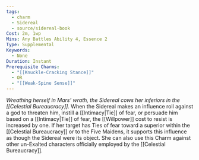 ```yaml
---
tags:
  - charm
  - Sidereal
  - source/sidereal-book
Cost: 2m, 1wp
Mins: Any Battles Ability 4, Essence 2
Type: Supplemental
Keywords:
  - None
Duration: Instant
Prerequisite Charms:
  - "[[Knuckle-Cracking Stance]]"
  - OR
  - "[[Weak-Spine Sense]]"
---
```

*Wreathing herself in Mars’ wrath, the Sidereal cows her inferiors in the [[Celestial Bureaucracy]].*
When the Sidereal makes an influence roll against a god to threaten him, instill a [[Intimacy|Tie]] of fear, or persuade him based on a [[Intimacy|Tie]] of fear, the [[Willpower]] cost to resist is increased by one. If her target has Ties of fear toward a superior within the [[Celestial Bureaucracy]] or to the Five Maidens, it supports this influence as though the Sidereal were its object. She can also use this Charm against other un-Exalted characters officially employed by the [[Celestial Bureaucracy]].